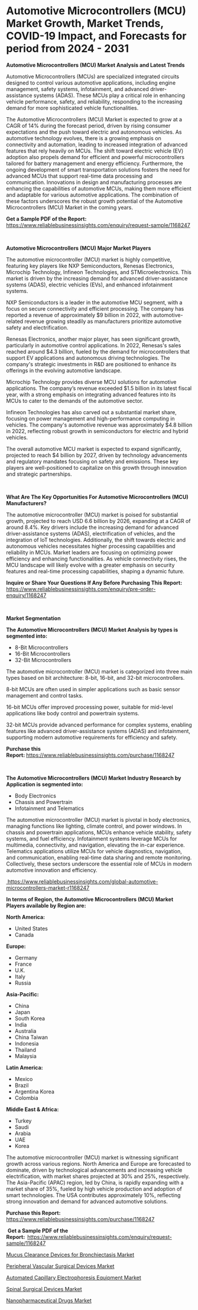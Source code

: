 <p><h1>Automotive Microcontrollers (MCU) Market Growth, Market Trends, COVID-19 Impact, and Forecasts for period from 2024 - 2031</h1></p><p><strong>Automotive Microcontrollers (MCU) Market Analysis and Latest Trends</strong></p>
<p><p>Automotive Microcontrollers (MCUs) are specialized integrated circuits designed to control various automotive applications, including engine management, safety systems, infotainment, and advanced driver-assistance systems (ADAS). These MCUs play a critical role in enhancing vehicle performance, safety, and reliability, responding to the increasing demand for more sophisticated vehicle functionalities.</p><p>The Automotive Microcontrollers (MCU) Market is expected to grow at a CAGR of 14% during the forecast period, driven by rising consumer expectations and the push toward electric and autonomous vehicles. As automotive technology evolves, there is a growing emphasis on connectivity and automation, leading to increased integration of advanced features that rely heavily on MCUs. The shift toward electric vehicle (EV) adoption also propels demand for efficient and powerful microcontrollers tailored for battery management and energy efficiency. Furthermore, the ongoing development of smart transportation solutions fosters the need for advanced MCUs that support real-time data processing and communication. Innovations in design and manufacturing processes are enhancing the capabilities of automotive MCUs, making them more efficient and adaptable for various automotive applications. The combination of these factors underscores the robust growth potential of the Automotive Microcontrollers (MCU) Market in the coming years.</p></p>
<p><strong>Get a Sample PDF of the Report:&nbsp;</strong> <a href="https://www.reliablebusinessinsights.com/enquiry/request-sample/1168247?utm_campaign=1804&utm_medium=2&utm_source=Github&utm_content=ia&utm_term=30102024&utm_id=automotive-microcontrollers-mcu">https://www.reliablebusinessinsights.com/enquiry/request-sample/1168247</a></p>
<p>&nbsp;</p>
<p><strong>Automotive Microcontrollers (MCU) Major Market Players</strong></p>
<p><p>The automotive microcontroller (MCU) market is highly competitive, featuring key players like NXP Semiconductors, Renesas Electronics, Microchip Technology, Infineon Technologies, and STMicroelectronics. This market is driven by the increasing demand for advanced driver-assistance systems (ADAS), electric vehicles (EVs), and enhanced infotainment systems.</p><p>NXP Semiconductors is a leader in the automotive MCU segment, with a focus on secure connectivity and efficient processing. The company has reported a revenue of approximately $9 billion in 2022, with automotive-related revenue growing steadily as manufacturers prioritize automotive safety and electrification.</p><p>Renesas Electronics, another major player, has seen significant growth, particularly in automotive control applications. In 2022, Renesas's sales reached around $4.3 billion, fueled by the demand for microcontrollers that support EV applications and autonomous driving technologies. The company's strategic investments in R&D are positioned to enhance its offerings in the evolving automotive landscape.</p><p>Microchip Technology provides diverse MCU solutions for automotive applications. The company’s revenue exceeded $1.5 billion in its latest fiscal year, with a strong emphasis on integrating advanced features into its MCUs to cater to the demands of the automotive sector.</p><p>Infineon Technologies has also carved out a substantial market share, focusing on power management and high-performance computing in vehicles. The company's automotive revenue was approximately $4.8 billion in 2022, reflecting robust growth in semiconductors for electric and hybrid vehicles.</p><p>The overall automotive MCU market is expected to expand significantly, projected to reach $4 billion by 2027, driven by technology advancements and regulatory mandates focusing on safety and emissions. These key players are well-positioned to capitalize on this growth through innovation and strategic partnerships.</p></p>
<p>&nbsp;</p>
<p><strong>What Are The Key Opportunities For Automotive Microcontrollers (MCU) Manufacturers?</strong></p>
<p><p>The automotive microcontroller (MCU) market is poised for substantial growth, projected to reach USD 6.6 billion by 2026, expanding at a CAGR of around 8.4%. Key drivers include the increasing demand for advanced driver-assistance systems (ADAS), electrification of vehicles, and the integration of IoT technologies. Additionally, the shift towards electric and autonomous vehicles necessitates higher processing capabilities and reliability in MCUs. Market leaders are focusing on optimizing power efficiency and enhancing functionalities. As vehicle connectivity rises, the MCU landscape will likely evolve with a greater emphasis on security features and real-time processing capabilities, shaping a dynamic future.</p></p>
<p><strong>Inquire or Share Your Questions If Any Before Purchasing This Report:</strong> <a href="https://www.reliablebusinessinsights.com/enquiry/pre-order-enquiry/1168247?utm_campaign=1804&utm_medium=2&utm_source=Github&utm_content=ia&utm_term=30102024&utm_id=automotive-microcontrollers-mcu">https://www.reliablebusinessinsights.com/enquiry/pre-order-enquiry/1168247</a></p>
<p>&nbsp;</p>
<p><strong>Market Segmentation</strong></p>
<p><strong>The Automotive Microcontrollers (MCU) Market Analysis by types is segmented into:</strong></p>
<p><ul><li>8-Bit Microcontrollers</li><li>16-Bit Microcontrollers</li><li>32-Bit Microcontrollers</li></ul></p>
<p><p>The automotive microcontroller (MCU) market is categorized into three main types based on bit architecture: 8-bit, 16-bit, and 32-bit microcontrollers. </p><p>8-bit MCUs are often used in simpler applications such as basic sensor management and control tasks. </p><p>16-bit MCUs offer improved processing power, suitable for mid-level applications like body control and powertrain systems. </p><p>32-bit MCUs provide advanced performance for complex systems, enabling features like advanced driver-assistance systems (ADAS) and infotainment, supporting modern automotive requirements for efficiency and safety.</p></p>
<p><strong>Purchase this Report:&nbsp;</strong><a href="https://www.reliablebusinessinsights.com/purchase/1168247?utm_campaign=1804&utm_medium=2&utm_source=Github&utm_content=ia&utm_term=30102024&utm_id=automotive-microcontrollers-mcu">https://www.reliablebusinessinsights.com/purchase/1168247</a></p>
<p>&nbsp;</p>
<p><strong>The Automotive Microcontrollers (MCU) Market Industry Research by Application is segmented into:</strong></p>
<p><ul><li>Body Electronics</li><li>Chassis and Powertrain</li><li>Infotainment and Telematics</li></ul></p>
<p><p>The automotive microcontroller (MCU) market is pivotal in body electronics, managing functions like lighting, climate control, and power windows. In chassis and powertrain applications, MCUs enhance vehicle stability, safety systems, and fuel efficiency. Infotainment systems leverage MCUs for multimedia, connectivity, and navigation, elevating the in-car experience. Telematics applications utilize MCUs for vehicle diagnostics, navigation, and communication, enabling real-time data sharing and remote monitoring. Collectively, these sectors underscore the essential role of MCUs in modern automotive innovation and efficiency.</p></p>
<p><a href="https://www.reliablebusinessinsights.com/global-automotive-microcontrollers-market-r1168247?utm_campaign=1804&utm_medium=2&utm_source=Github&utm_content=ia&utm_term=30102024&utm_id=automotive-microcontrollers-mcu">&nbsp;https://www.reliablebusinessinsights.com/global-automotive-microcontrollers-market-r1168247</a></p>
<p><strong>In terms of Region, the Automotive Microcontrollers (MCU) Market Players available by Region are:</strong></p>
<p>
    <p> <strong> North America: </strong>
        <ul>
            <li>United States</li>
            <li>Canada</li>
        </ul>
        </p> 
    <p> <strong> Europe: </strong>
        <ul>
            <li>Germany</li>
            <li>France</li>
            <li>U.K.</li>
            <li>Italy</li>
            <li>Russia</li>
        </ul>
        </p> 
    <p> <strong> Asia-Pacific: </strong>
        <ul>
            <li>China</li>
            <li>Japan</li>
            <li>South Korea</li>
            <li>India</li>
            <li>Australia</li>
            <li>China Taiwan</li>
            <li>Indonesia</li>
            <li>Thailand</li>
            <li>Malaysia</li>
        </ul>
        </p> 
    <p> <strong> Latin America: </strong>
        <ul>
            <li>Mexico</li>
            <li>Brazil</li>
            <li>Argentina Korea</li>
            <li>Colombia</li>
        </ul>
        </p> 
    <p> <strong> Middle East & Africa: </strong>
        <ul>
            <li>Turkey</li>
            <li>Saudi</li>
            <li>Arabia</li>
            <li>UAE</li>
            <li>Korea</li>
        </ul>
    </p>
    </p>
<p><p>The automotive microcontroller (MCU) market is witnessing significant growth across various regions. North America and Europe are forecasted to dominate, driven by technological advancements and increasing vehicle electrification, with market shares projected at 30% and 25%, respectively. The Asia-Pacific (APAC) region, led by China, is rapidly expanding with a market share of 35%, fueled by high vehicle production and adoption of smart technologies. The USA contributes approximately 10%, reflecting strong innovation and demand for advanced automotive solutions.</p></p>
<p><strong>Purchase this Report: </strong><a href="https://www.reliablebusinessinsights.com/purchase/1168247?utm_campaign=1804&utm_medium=2&utm_source=Github&utm_content=ia&utm_term=30102024&utm_id=automotive-microcontrollers-mcu">https://www.reliablebusinessinsights.com/purchase/1168247</a></p>
<p>&nbsp;<strong>Get a Sample PDF of the Report:&nbsp;&nbsp;</strong><a href="https://www.reliablebusinessinsights.com/enquiry/request-sample/1168247?utm_campaign=1804&utm_medium=2&utm_source=Github&utm_content=ia&utm_term=30102024&utm_id=automotive-microcontrollers-mcu">https://www.reliablebusinessinsights.com/enquiry/request-sample/1168247</a></p>
<p><strong></strong></p>
<p><p><a href="https://www.linkedin.com/pulse/investing-mucus-clearance-devices-bronchiectasis-market-trends-lnfbf?utm_campaign=1804&utm_medium=2&utm_source=Github&utm_content=ia&utm_term=30102024&utm_id=automotive-microcontrollers-mcu">Mucus Clearance Devices for Bronchiectasis Market</a></p><p><a href="https://www.linkedin.com/pulse/peripheral-vascular-surgical-devices-sector-surge-94-growth-ugqxf?utm_campaign=1804&utm_medium=2&utm_source=Github&utm_content=ia&utm_term=30102024&utm_id=automotive-microcontrollers-mcu">Peripheral Vascular Surgical Devices Market</a></p><p><a href="https://www.linkedin.com/pulse/in-depth-analysis-global-automated-capillary-electrophoresis-ae46f?utm_campaign=1804&utm_medium=2&utm_source=Github&utm_content=ia&utm_term=30102024&utm_id=automotive-microcontrollers-mcu">Automated Capillary Electrophoresis Equipment Market</a></p><p><a href="https://www.linkedin.com/pulse/spinal-surgical-devices-market-innovations-trends-comprehensive-opr2f?utm_campaign=1804&utm_medium=2&utm_source=Github&utm_content=ia&utm_term=30102024&utm_id=automotive-microcontrollers-mcu">Spinal Surgical Devices Market</a></p><p><a href="https://www.linkedin.com/pulse/nanopharmaceutical-drugs-market-analysis-report-global-kh8fc?utm_campaign=1804&utm_medium=2&utm_source=Github&utm_content=ia&utm_term=30102024&utm_id=automotive-microcontrollers-mcu">Nanopharmaceutical Drugs Market</a></p></p>